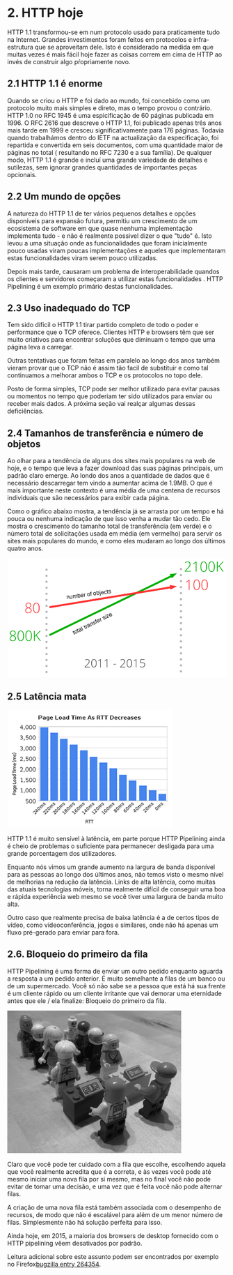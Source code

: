 # 2. HTTP hoje

HTTP 1.1 transformou-se em num protocolo usado para praticamente tudo na Internet. Grandes investimentos foram feitos em protocolos e infra-estrutura que se aproveitam dele. Isto é considerado na medida em que muitas vezes é mais fácil hoje fazer as coisas correm em cima de HTTP ao invés de construir algo pŕopriamente novo.

## 2.1 HTTP 1.1 é enorme

Quando se criou o HTTP e foi dado ao mundo, foi concebido como um protocolo muito mais simples e direto, mas o tempo provou o contrário. HTTP 1.0 no RFC 1945 é uma espicificação de 60 páginas publicada em 1996. O RFC 2616 que descreve o HTTP 1.1, foi publicado apenas três anos mais tarde em 1999 e cresceu significativamente para 176 páginas. Todavia quando trabalhámos dentro do IETF na actualização da especificação, foi repartida e convertida em seis documentos, com uma quantidade maior de páginas no total \( resultando no RFC 7230 e a sua família\). De qualquer modo, HTTP 1.1 é grande e incluí uma grande variedade de detalhes e sutilezas, sem ignorar grandes quantidades de importantes peças opcionais.

## 2.2 Um mundo de opções

A natureza do HTTP 1.1 de ter vários pequenos detalhes e opções disponíveis para expansão futura, permitiu um crescimento de um ecosistema de software em que quase nenhuma implementação implementa tudo - e não é realmente possivel dizer o que "tudo" é. Isto levou a uma situação onde as funcionalidades que foram inicialmente pouco usadas viram poucas implementações e aqueles que implementaram estas funcionalidades viram serem pouco utilizadas.

Depois mais tarde, causaram um problema de interoperabilidade quandos os clientes e servidores começaram a utilizar estas funcionalidades . HTTP Pipelining é um exemplo primário destas funcionalidades.

## 2.3 Uso inadequado do TCP

Tem sido díficil o HTTP 1.1 tirar partido completo de todo o poder e performance que o TCP oferece. Clientes HTTP e browsers têm que ser muito criativos para encontrar soluções que diminuam o tempo que uma página leva a carregar.

Outras tentativas que foram feitas em paralelo ao longo dos anos também vieram provar que o TCP não é assim tão facil de substituir e como tal continuamos a melhorar ambos o TCP e os protocolos no topo dele.

Posto de forma simples, TCP pode ser melhor utilizado para evitar pausas ou momentos no tempo que poderiam ter sido utilizados para enviar ou receber mais dados. A próxima seção vai realçar algumas dessas deficiências.

## 2.4 Tamanhos de transferência e número de objetos

Ao olhar para a tendência de alguns dos sites mais populares na web de hoje, e o tempo que leva a fazer download das suas páginas principais, um padrão claro emerge. Ao londo dos anos a quantidade de dados que é necessário descarregar tem vindo a aumentar acima de 1.9MB. O que é mais importante neste contexto é uma média de uma centena de recursos individuais que são necessários para exibir cada página.

Como o gráfico abaixo mostra, a tendência já se arrasta por um tempo e há pouca ou nenhuma indicação de que isso venha a mudar tão cedo. Ele mostra o crescimento do tamanho total de transferência \(em verde\) e o número total de solicitações usada em média \(em vermelho\) para servir os sites mais populares do mundo, e como eles mudaram ao longo dos últimos quatro anos.

![transfer size growth](https://raw.githubusercontent.com/bagder/http2-explained/master/images/transfer-size-growth.png)

## 2.5 Latência mata

![](https://raw.githubusercontent.com/bagder/http2-explained/master/images/page-load-time-rtt-decreases.png)

HTTP 1.1 é muito sensível à latência, em parte porque HTTP Pipelining ainda é cheio de problemas o suficiente para permanecer desligada para uma grande porcentagem dos utilizadores.

Enquanto nós vimos um grande aumento na largura de banda disponível para as pessoas ao longo dos últimos anos, não temos visto o mesmo nível de melhorias na redução da latência. Links de alta latência, como muitas das atuais tecnologias móveis, torna realmente difícil de conseguir uma boa e rápida experiência web mesmo se você tiver uma largura de banda muito alta.

Outro caso que realmente precisa de baixa latência é a de certos tipos de vídeo, como videoconferência, jogos e similares, onde não há apenas um fluxo pré-gerado para enviar para fora.

## 2.6. Bloqueio do primeiro da fila

HTTP Pipelining é uma forma de enviar um outro pedido enquanto aguarda a resposta a um pedido anterior. É muito semelhante a filas de um banco ou de um supermercado. Você só não sabe se a pessoa que está há sua frente é um cliente rápido ou um cliente irritante que vai demorar uma eternidade antes que ele / ela finalize: Bloqueio do primeiro da fila.

![](https://raw.githubusercontent.com/bagder/http2-explained/master/images/head-of-line-blocking.jpg)

Claro que você pode ter cuidado com a fila que escolhe, escolhendo aquela que você realmente acredita que é a correta, e às vezes você pode até mesmo iniciar uma nova fila por si mesmo, mas no final você não pode evitar de tomar uma decisão, e uma vez que é feita você não pode alternar filas.

A criação de uma nova fila está também associada com o desempenho de recursos, de modo que não é escalável para além de um menor número de filas. Simplesmente não há solução perfeita para isso.

Ainda hoje, em 2015, a maioria dos browsers de desktop fornecido com o HTTP pipelining vêem desativados por padrão.

Leitura adicional sobre este assunto podem ser encontrados por exemplo no Firefox[bugzilla entry 264354](https://bugzilla.mozilla.org/show_bug.cgi?id=264354).

